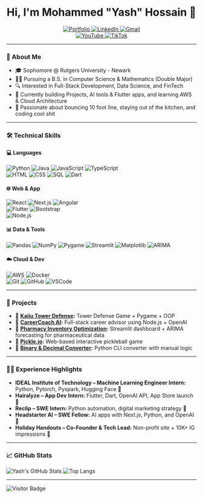 <h1 align="center">Hi, I'm Mohammed "Yash" Hossain 👋</h1>

<p align="center">
  <a href="https://mohammedyhossain-portfolio.vercel.app/">
    <img alt="Portfolio" src="https://img.shields.io/badge/Portfolio-View-red?style=for-the-badge" />
  </a>
  <a href="https://www.linkedin.com/in/mohammedyhossain/">
    <img alt="LinkedIn" src="https://img.shields.io/badge/LinkedIn-Connect-blue?style=for-the-badge&logo=linkedin" />
  </a>
  <a href="mailto:mohossain.swe@gmail.com">
    <img alt="Gmail" src="https://img.shields.io/badge/Gmail-Email-D14836?style=for-the-badge&logo=gmail&logoColor=white" />
  </a>
  <br />
  <a href="https://www.youtube.com/@mowhossain">
    <img alt="YouTube" src="https://img.shields.io/badge/YouTube-View-FF0000?style=for-the-badge&logo=youtube&logoColor=white" />
  </a>
  <a href="https://www.tiktok.com/@volley.hossain">
    <img alt="TikTok" src="https://img.shields.io/badge/TikTok-View-000000?style=for-the-badge&logo=tiktok&logoColor=white" />
  </a>
</p>

---

### 🧠 About Me

- 🎓 Sophomore @ Rutgers University - Newark  
- 👨‍💻 Pursuing a B.S. in Computer Science & Mathematics (Double Major)  
- 🔍 Interested in Full-Stack Development, Data Science, and FinTech  
- 🚀 Currently building Projects, AI tools & Flutter apps, and learning AWS & Cloud Architecture  
- 🏐 Passionate about bouncing 10 foot line, staying out of the kitchen, and coding cool shit

---

### 🛠️ Technical Skills

#### 💻 Languages
![Python](https://img.shields.io/badge/-Python-3776AB?style=flat&logo=python&logoColor=white)
![Java](https://img.shields.io/badge/-Java-007396?style=flat&logo=java)
![JavaScript](https://img.shields.io/badge/-JavaScript-F7DF1E?style=flat&logo=javascript&logoColor=black)
![TypeScript](https://img.shields.io/badge/-TypeScript-3178C6?style=flat&logo=typescript&logoColor=white)  
![HTML](https://img.shields.io/badge/-HTML5-E34F26?style=flat&logo=html5)
![CSS](https://img.shields.io/badge/-CSS3-1572B6?style=flat&logo=css3)
![SQL](https://img.shields.io/badge/-SQL-4479A1?style=flat&logo=postgresql)
![Dart](https://img.shields.io/badge/-Dart-0175C2?style=flat&logo=dart)

#### 🌐 Web & App
![React](https://img.shields.io/badge/-React-61DAFB?style=flat&logo=react)
![Next.js](https://img.shields.io/badge/-Next.js-000000?style=flat&logo=nextdotjs)
![Angular](https://img.shields.io/badge/-Angular-DD0031?style=flat&logo=angular&logoColor=white)  
![Flutter](https://img.shields.io/badge/-Flutter-02569B?style=flat&logo=flutter)
![Bootstrap](https://img.shields.io/badge/-Bootstrap-563D7C?style=flat&logo=bootstrap)  
![Node.js](https://img.shields.io/badge/-Node.js-339933?style=flat&logo=node-dot-js)

#### 📊 Data & Tools
![Pandas](https://img.shields.io/badge/-Pandas-150458?style=flat&logo=pandas)
![NumPy](https://img.shields.io/badge/-NumPy-013243?style=flat&logo=numpy)
![Pygame](https://img.shields.io/badge/-Pygame-1B1B1B?style=flat&logo=pygame)
![Streamlit](https://img.shields.io/badge/-Streamlit-FF4B4B?style=flat&logo=streamlit)
![Matplotlib](https://img.shields.io/badge/-Matplotlib-11557c?style=flat)
![ARIMA](https://img.shields.io/badge/-ARIMA-orange?style=flat)

#### ☁️ Cloud & Dev
![AWS](https://img.shields.io/badge/-AWS-232F3E?style=flat&logo=amazonaws)
![Docker](https://img.shields.io/badge/-Docker-2496ED?style=flat&logo=docker&logoColor=white)  
![Git](https://img.shields.io/badge/-Git-F05032?style=flat&logo=git)
![GitHub](https://img.shields.io/badge/-GitHub-181717?style=flat&logo=github)
![VSCode](https://img.shields.io/badge/-VS%20Code-007ACC?style=flat&logo=visual-studio-code)

---

### 🚀 Projects

- 🦖 **[Kaiju Tower Defense](https://github.com/MohammedYashHossain/KTD):** Tower Defense Game + Pygame + OOP
- 🔬 **[CareerCoach AI](https://mohammedyashhossain.github.io/Career-Coach-Ai/):** Full-stack career advisor using Node.js + OpenAI  
- 💊 **[Pharmacy Inventory Optimization](https://github.com/sameerj05/datathon2025):** Streamlit dashboard + ARIMA forecasting for pharmaceutical data  
- 🏓 **[Pickle.io](https://github.com/MohammedYashHossain/PickleBall):** Web-based interactive pickleball game  
- 🔢 **[Binary & Decimal Converter](https://github.com/MohammedYashHossain/Binary-and-Number-Converter):** Python CLI converter with manual logic

---

### 👨‍💼 Experience Highlights

- **IDEAL Institute of Technology – Machine Learning Engineer Intern:** Python, Pytorch, Pyspark, Hugging Face 🤖 
- **Hairalyze – App Dev Intern:** Flutter, Dart, OpenAI API, App Store launch 🚀  
- **Reclip – SWE Intern:** Python automation, digital marketing strategy 📱  
- **Headstarter AI – SWE Fellow:** AI apps with Next.js, Python, and OpenAI 🎯 
- **Holiday Handouts – Co-Founder & Tech Lead:** Non-profit site + 10K+ IG impressions 🎁

---

### 📈 GitHub Stats

![Yash's GitHub Stats](https://github-readme-stats.vercel.app/api?username=MohammedYashHossain&show_icons=true&theme=radical)
![Top Langs](https://github-readme-stats.vercel.app/api/top-langs/?username=MohammedYashHossain&layout=compact&theme=radical)

---

![Visitor Badge](https://komarev.com/ghpvc/?username=MohammedYashHossain&color=brightgreen)

<!---
MohammedYashHossain/MohammedYashHossain is a ✨ special ✨ repository because its `README.md` (this file) appears on your GitHub profile.
You can click the Preview link to take a look at your changes.
--->
